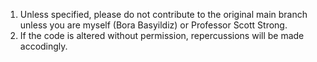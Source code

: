 1. Unless specified, please do not contribute to the original main branch unless you are myself (Bora Basyildiz) or Professor Scott Strong.
2. If the code is altered without permission, repercussions will be made accodingly. 
